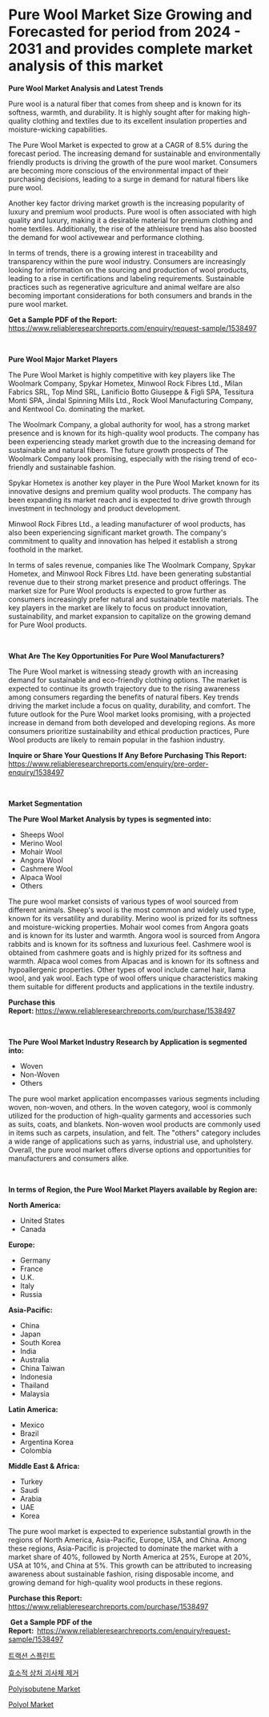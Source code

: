 <p><h1>Pure Wool Market Size Growing and Forecasted for period from 2024 - 2031 and provides complete market analysis of this market</h1></p><p><strong>Pure Wool Market Analysis and Latest Trends</strong></p>
<p><p>Pure wool is a natural fiber that comes from sheep and is known for its softness, warmth, and durability. It is highly sought after for making high-quality clothing and textiles due to its excellent insulation properties and moisture-wicking capabilities.</p><p>The Pure Wool Market is expected to grow at a CAGR of 8.5% during the forecast period. The increasing demand for sustainable and environmentally friendly products is driving the growth of the pure wool market. Consumers are becoming more conscious of the environmental impact of their purchasing decisions, leading to a surge in demand for natural fibers like pure wool.</p><p>Another key factor driving market growth is the increasing popularity of luxury and premium wool products. Pure wool is often associated with high quality and luxury, making it a desirable material for premium clothing and home textiles. Additionally, the rise of the athleisure trend has also boosted the demand for wool activewear and performance clothing.</p><p>In terms of trends, there is a growing interest in traceability and transparency within the pure wool industry. Consumers are increasingly looking for information on the sourcing and production of wool products, leading to a rise in certifications and labeling requirements. Sustainable practices such as regenerative agriculture and animal welfare are also becoming important considerations for both consumers and brands in the pure wool market.</p></p>
<p><strong>Get a Sample PDF of the Report:&nbsp;</strong> <a href="https://www.reliableresearchreports.com/enquiry/request-sample/1538497">https://www.reliableresearchreports.com/enquiry/request-sample/1538497</a></p>
<p>&nbsp;</p>
<p><strong>Pure Wool Major Market Players</strong></p>
<p><p>The Pure Wool Market is highly competitive with key players like The Woolmark Company, Spykar Hometex, Minwool Rock Fibres Ltd., Milan Fabrics SRL, Top Mind SRL, Lanificio Botto Giuseppe & Figli SPA, Tessitura Monti SPA, Jindal Spinning Mills Ltd., Rock Wool Manufacturing Company, and Kentwool Co. dominating the market.</p><p>The Woolmark Company, a global authority for wool, has a strong market presence and is known for its high-quality wool products. The company has been experiencing steady market growth due to the increasing demand for sustainable and natural fibers. The future growth prospects of The Woolmark Company look promising, especially with the rising trend of eco-friendly and sustainable fashion.</p><p>Spykar Hometex is another key player in the Pure Wool Market known for its innovative designs and premium quality wool products. The company has been expanding its market reach and is expected to drive growth through investment in technology and product development.</p><p>Minwool Rock Fibres Ltd., a leading manufacturer of wool products, has also been experiencing significant market growth. The company's commitment to quality and innovation has helped it establish a strong foothold in the market.</p><p>In terms of sales revenue, companies like The Woolmark Company, Spykar Hometex, and Minwool Rock Fibres Ltd. have been generating substantial revenue due to their strong market presence and product offerings. The market size for Pure Wool products is expected to grow further as consumers increasingly prefer natural and sustainable textile materials. The key players in the market are likely to focus on product innovation, sustainability, and market expansion to capitalize on the growing demand for Pure Wool products.</p></p>
<p>&nbsp;</p>
<p><strong>What Are The Key Opportunities For Pure Wool Manufacturers?</strong></p>
<p><p>The Pure Wool market is witnessing steady growth with an increasing demand for sustainable and eco-friendly clothing options. The market is expected to continue its growth trajectory due to the rising awareness among consumers regarding the benefits of natural fibers. Key trends driving the market include a focus on quality, durability, and comfort. The future outlook for the Pure Wool market looks promising, with a projected increase in demand from both developed and developing regions. As more consumers prioritize sustainability and ethical production practices, Pure Wool products are likely to remain popular in the fashion industry.</p></p>
<p><strong>Inquire or Share Your Questions If Any Before Purchasing This Report:</strong> <a href="https://www.reliableresearchreports.com/enquiry/pre-order-enquiry/1538497">https://www.reliableresearchreports.com/enquiry/pre-order-enquiry/1538497</a></p>
<p>&nbsp;</p>
<p><strong>Market Segmentation</strong></p>
<p><strong>The Pure Wool Market Analysis by types is segmented into:</strong></p>
<p><ul><li>Sheeps Wool</li><li>Merino Wool</li><li>Mohair Wool</li><li>Angora Wool</li><li>Cashmere Wool</li><li>Alpaca Wool</li><li>Others</li></ul></p>
<p><p>The pure wool market consists of various types of wool sourced from different animals. Sheep's wool is the most common and widely used type, known for its versatility and durability. Merino wool is prized for its softness and moisture-wicking properties. Mohair wool comes from Angora goats and is known for its luster and warmth. Angora wool is sourced from Angora rabbits and is known for its softness and luxurious feel. Cashmere wool is obtained from cashmere goats and is highly prized for its softness and warmth. Alpaca wool comes from Alpacas and is known for its softness and hypoallergenic properties. Other types of wool include camel hair, llama wool, and yak wool. Each type of wool offers unique characteristics making them suitable for different products and applications in the textile industry.</p></p>
<p><strong>Purchase this Report:&nbsp;</strong><a href="https://www.reliableresearchreports.com/purchase/1538497">https://www.reliableresearchreports.com/purchase/1538497</a></p>
<p>&nbsp;</p>
<p><strong>The Pure Wool Market Industry Research by Application is segmented into:</strong></p>
<p><ul><li>Woven</li><li>Non-Woven</li><li>Others</li></ul></p>
<p><p>The pure wool market application encompasses various segments including woven, non-woven, and others. In the woven category, wool is commonly utilized for the production of high-quality garments and accessories such as suits, coats, and blankets. Non-woven wool products are commonly used in items such as carpets, insulation, and felt. The "others" category includes a wide range of applications such as yarns, industrial use, and upholstery. Overall, the pure wool market offers diverse options and opportunities for manufacturers and consumers alike.</p></p>
<p>&nbsp;</p>
<p><strong>In terms of Region, the Pure Wool Market Players available by Region are:</strong></p>
<p>
    <p> <strong> North America: </strong>
        <ul>
            <li>United States</li>
            <li>Canada</li>
        </ul>
        </p> 
    <p> <strong> Europe: </strong>
        <ul>
            <li>Germany</li>
            <li>France</li>
            <li>U.K.</li>
            <li>Italy</li>
            <li>Russia</li>
        </ul>
        </p> 
    <p> <strong> Asia-Pacific: </strong>
        <ul>
            <li>China</li>
            <li>Japan</li>
            <li>South Korea</li>
            <li>India</li>
            <li>Australia</li>
            <li>China Taiwan</li>
            <li>Indonesia</li>
            <li>Thailand</li>
            <li>Malaysia</li>
        </ul>
        </p> 
    <p> <strong> Latin America: </strong>
        <ul>
            <li>Mexico</li>
            <li>Brazil</li>
            <li>Argentina Korea</li>
            <li>Colombia</li>
        </ul>
        </p> 
    <p> <strong> Middle East & Africa: </strong>
        <ul>
            <li>Turkey</li>
            <li>Saudi</li>
            <li>Arabia</li>
            <li>UAE</li>
            <li>Korea</li>
        </ul>
    </p>
    </p>
<p><p>The pure wool market is expected to experience substantial growth in the regions of North America, Asia-Pacific, Europe, USA, and China. Among these regions, Asia-Pacific is projected to dominate the market with a market share of 40%, followed by North America at 25%, Europe at 20%, USA at 10%, and China at 5%. This growth can be attributed to increasing awareness about sustainable fashion, rising disposable income, and growing demand for high-quality wool products in these regions.</p></p>
<p><strong>Purchase this Report: </strong><a href="https://www.reliableresearchreports.com/purchase/1538497">https://www.reliableresearchreports.com/purchase/1538497</a></p>
<p>&nbsp;<strong>Get a Sample PDF of the Report:&nbsp;&nbsp;</strong><a href="https://www.reliableresearchreports.com/enquiry/request-sample/1538497">https://www.reliableresearchreports.com/enquiry/request-sample/1538497</a></p>
<p><strong></strong></p>
<p><p><a href="https://medium.com/@boydsmitham726/%ED%8A%B8%EB%9E%99%EC%85%98-%EC%8A%A4%ED%94%8C%EB%A6%B0%ED%8A%B8-%EC%8B%9C%EC%9E%A5-%EC%A0%84%EB%A7%9D-%EC%82%B0%EC%97%85-%EA%B0%9C%EC%9A%94-%EB%B0%8F-%EC%98%88%EC%B8%A1-2024%EB%85%84%EB%B6%80%ED%84%B0-2031%EB%85%84%EA%B9%8C%EC%A7%80-f56cf3b29ae8">트랙션 스플린트</a></p><p><a href="https://medium.com/@mujgankortalih/%ED%9A%A8%EC%86%8C-%EA%B8%B0%EB%B0%98-%EC%83%81%EC%B2%98%EC%B2%98%EB%A6%AC-%EC%8B%9C%EC%9E%A5-2031%EB%85%84%EA%B9%8C%EC%A7%80%EC%9D%98-%EB%8F%99%ED%96%A5-%EC%98%88%EC%B8%A1-%EB%B0%8F-%EA%B2%BD%EC%9F%81-%EB%B6%84%EC%84%9D-e233aa0c1cfa">효소적 상처 괴사체 제거</a></p><p><a href="https://github.com/nicoletavirag/Market-Research-Report-List-2/blob/main/polyisobutene-market.md">Polyisobutene Market</a></p><p><a href="https://github.com/redneck06/Market-Research-Report-List-2/blob/main/polyol-market.md">Polyol Market</a></p></p>